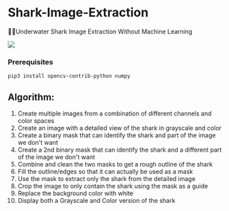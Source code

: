 # Shark-Image-Extraction
🦈🔬Underwater Shark Image Extraction Without Machine Learning  
  
<a href="https://colab.research.google.com/drive/1eSH45KKT83ONK2_-Ix3j42Qw0VHj0fWF"><img src="https://colab.research.google.com/assets/colab-badge.svg"></a>
### Prerequisites
```
pip3 install opencv-contrib-python numpy
```
## Algorithm:
1. Create multiple images from a combination of different channels and color spaces
2. Create an image with a detailed view of the shark in grayscale and color 
3. Create a binary mask that can identify the shark and part of the image we don't want 
4. Create a 2nd binary mask that can identify the shark and a different part of the image we don't want 
5. Combine and clean the two masks to get a rough outline of the shark
6. Fill the outline/edges so that it can actually be used as a mask
7. Use the mask to extract only the shark from the detailed image
8. Crop the image to only contain the shark using the mask as a guide
9. Replace the background color with white
10. Display both a Grayscale and Color version of the shark  
